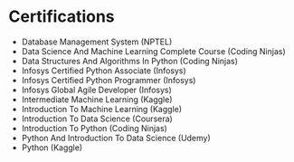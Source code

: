 # Certifications

- Database Management System (NPTEL)
- Data Science And Machine Learning Complete Course (Coding Ninjas)
- Data Structures And Algorithms In Python (Coding Ninjas)
- Infosys Certified Python Associate (Infosys)
- Infosys Certified Python Programmer (Infosys)
- Infosys Global Agile Developer (Infosys)
- Intermediate Machine Learning (Kaggle)
- Introduction To Machine Learning (Kaggle)
- Introduction To Data Science (Coursera)
- Introduction To Python (Coding Ninjas)
- Python And Introduction To Data Science (Udemy)
- Python (Kaggle)
